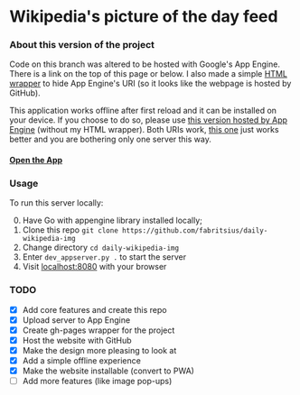 # Wikipedia's picture of the day feed

### About this version of the project

Code on this branch was altered to be hosted with Google's App Engine. There is a link on the top of this page or below. I also made a simple [HTML wrapper](https://github.com/fabritsius/daily-wikipedia-img/tree/gh-pages) to hide App Engine's URI (so it looks like the webpage is hosted by GitHub).

This application works offline after first reload and it can be installed on your device. If you choose to do so, please use [this version hosted by App Engine](https://daily-wiki-24-7.appspot.com/) (without my HTML wrapper). Both URIs work, [this one](https://daily-wiki-24-7.appspot.com/) just works better and you are bothering only one server this way.

#### [Open the App](https://fabritsius.github.io/daily-wikipedia-img/)

### Usage

To run this server locally:

0. Have Go with appengine library installed locally;
1. Clone this repo `git clone https://github.com/fabritsius/daily-wikipedia-img`
2. Change directory `cd daily-wikipedia-img`
3. Enter `dev_appserver.py .` to start the server
4. Visit [localhost:8080](https://localhost:8080) with your browser

### TODO

- [x] Add core features and create this repo
- [x] Upload server to App Engine
- [x] Create gh-pages wrapper for the project
- [x] Host the website with GitHub
- [x] Make the design more pleasing to look at
- [x] Add a simple offline experience
- [x] Make the website installable (convert to PWA)
- [ ] Add more features (like image pop-ups)